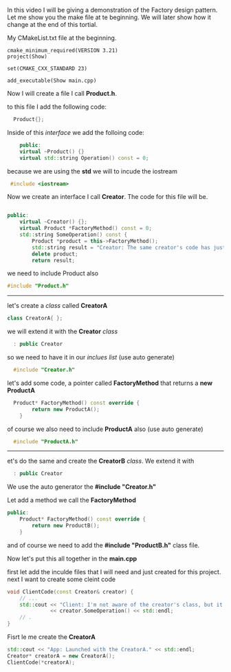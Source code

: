 In this video I will be giving a demonstration of the Factory design pattern.
Let me show you the make file at te beginning.
We will later show how it change at the end of this tortial.

My CMakeList.txt file at the beginning.
```make
cmake_minimum_required(VERSION 3.21)
project(Show)

set(CMAKE_CXX_STANDARD 23)

add_executable(Show main.cpp)
```

Now I will create a file I call **Product.h**.

to this file I add the following code:
```c++
  Product{};
```
Inside of this *interface* we add the folloing code:
```c++
    public:
    virtual ~Product() {}
    virtual std::string Operation() const = 0;
```

because we are using the **std** we will to incude the iostream

```c++
 #include <iostream>
```

Now we create an interface I call **Creator**. The code for this file will be.

```c++

public:
    virtual ~Creator() {};
    virtual Product *FactoryMethod() const = 0;
    std::string SomeOperation() const {
        Product *product = this->FactoryMethod();
        std::string result = "Creator: The same creator's code has just worked with " + product->Operation();
        delete product;
        return result;
```

we need to include Product also

```c++
#include "Product.h"
```
__________________________________________________________________

let's create a *class* called **CreatorA** 

```c++
class CreatorA{ };
```
we will extend it with the **Creator** *class*

```c++
  : public Creator
```
so we need to have it in our *inclues list* (use auto generate)
```c++
  #include "Creator.h"
```
let's add some code, a pointer called **FactoryMethod** that returns a **new ProductA**

```c++
  Product* FactoryMethod() const override {
        return new ProductA();
    }
```
of course we also need to include **ProductA** also (use auto generate)
```c++
  #include "ProductA.h"
```
__________________________________________________________________


et's do the same and create the **CreatorB** *class*.
We extend it with
```c++
  : public Creator
```
We use the auto generator the **#include "Creator.h"**

Let add a method we call the **FactoryMethod**
```c++
public:
    Product* FactoryMethod() const override {
        return new ProductB();
    }
```
and of course we need to add the **#include "ProductB.h"** class file.

Now let's put this all together in the **main.cpp**

first let add the inculde files that I will need and just created for this project.
next I want to create some cleint code

```c++
void ClientCode(const Creator& creator) {
    // ...
    std::cout << "Client: I'm not aware of the creator's class, but it still works.\n"
              << creator.SomeOperation() << std::endl;
    // .
}
```

Fisrt le me create the **CreatorA**

```c++
std::cout << "App: Launched with the CreatorA." << std::endl;
Creator* creatorA = new CreatorA();
ClientCode(*creatorA);
```
































